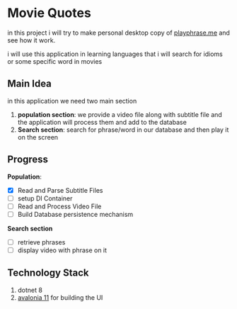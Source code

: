 # Movie Quotes
in this project i will try to make personal desktop copy of [playphrase.me][1] and see how it work.

i will use this application in learning languages that i will search for idioms or some specific word in movies 


## Main Idea
in this application we need two main section 
1. **population section**: we provide a video file along with subtitle file and the application will process them and add to the database 
2. **Search section**: search for phrase/word in our database and then play it on the screen
 
## Progress
**Population**:
- [x] Read and Parse Subtitle Files
- [ ] setup DI Container
- [ ] Read and Process Video File
- [ ] Build Database persistence mechanism

**Search section**
- [ ] retrieve phrases 
- [ ] display video with phrase on it

## Technology Stack
1. dotnet 8
2. [avalonia 11][2] for building the UI


[1]:  https://playphrase.me
[2]: https://avaloniaui.net/